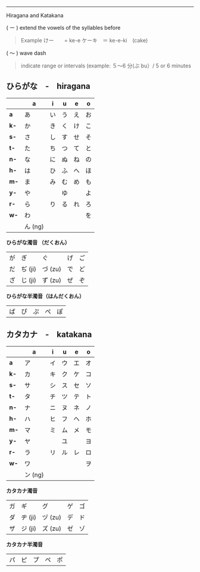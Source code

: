 
---

Hiragana and Katakana

( ー ) extend the vowels of the syllables before

> Example けー　　= ke-e ケーキ　＝ ke-e-ki　(cake)

( ～ ) wave dash

> indicate range or intervals (example: ５～6 分(ぶ bu）/ 5 or 6 minutes

## **ひらがな　-　hiragana**

|        | **a**  | **i** | **u** | **e** | **o** |
| ------ | ------ | ----- | ----- | ----- | ----- |
| **a**  | あ      | い     | う     | え     | お     |
| **k-** | か      | き     | く     | け     | こ     |
| **s-** | さ      | し     | す     | せ     | そ     |
| **t-** | た      | ち     | つ     | て     | と     |
| **n-** | な      | に     | ぬ     | ね     | の     |
| **h-** | は      | ひ     | ふ     | へ     | ほ     |
| **m-** | ま      | み     | む     | め     | も     |
| **y-** | や      |       | ゆ     |       | よ     |
| **r-** | ら      | り     | る     | れ     | ろ     |
| **w-** | わ      |       |       |       | を     |
|        | ん (ng) |       |       |       |       |


**ひらがな濁音 （だくおん）**

|     |        |        |     |     |
| --- | ------ | ------ | --- | --- |
| が   | ぎ      | ぐ      | げ   | ご   |
| だ   | ぢ (ji) | づ (zu) | で   | ど   |
| ざ   | じ (ji) | ず (zu) | ぜ   | ぞ   |




**ひらがな半濁音（はんだくおん）**

|     |     |     |     |     |
| --- | --- | --- | --- | --- |
| ぱ   | ぴ   | ぷ   | ぺ   | ぽ   |


## カタカナ　-　katakana

|        | **a**  | **i** | **u** | **e** | **o** |
| ------ | ------ | ----- | ----- | ----- | ----- |
| **a**  | ア      | イ     | ウ     | エ     | オ     |
| **k-** | カ      | キ     | ク     | ケ     | コ     |
| **s-** | サ      | シ     | ス     | セ     | ソ     |
| **t-** | タ      | チ     | ツ     | テ     | ト     |
| **n-** | ナ      | ニ     | ヌ     | ネ     | ノ     |
| **h-** | ハ      | ヒ     | フ     | ヘ     | ホ     |
| **m-** | マ      | ミ     | ム     | メ     | モ     |
| **y-** | ヤ      |       | ユ     |       | ヨ     |
| **r-** | ラ      | リ     | ル     | レ     | ロ     |
| **w-** | ワ      |       |       |       | ヲ     |
|        | ン (ng) |       |       |       |       |

**カタカナ濁音**

|     |        |        |     |     |
| --- | ------ | ------ | --- | --- |
| ガ   | ギ      | グ      | ゲ   | ゴ   |
| ダ   | ヂ (ji) | ヅ (zu) | デ   | ド   |
| ザ   | ジ (ji) | ズ (zu) | ゼ   | ゾ   |

**カタカナ半濁音**

|     |     |     |     |     |
| --- | --- | --- | --- | --- |
| パ   | ピ   | プ   | ペ   | ポ   |
